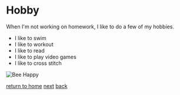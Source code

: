 # Hobby

When I'm not working on homework, I like to do a few of my hobbies.

* I like to swim
* I like to workout 
* I like to read 
* I like to play video games 
* I like to cross stitch

![Bee Happy](https://github.com/Podgorny01/Midterm/issues/1#issue-1171723393)

[return to home](./README.md)
[next](./skincare.md)
[back](./code.md)